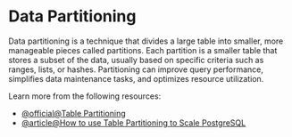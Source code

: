 # Data Partitioning

Data partitioning is a technique that divides a large table into smaller, more manageable pieces called partitions. Each partition is a smaller table that stores a subset of the data, usually based on specific criteria such as ranges, lists, or hashes. Partitioning can improve query performance, simplifies data maintenance tasks, and optimizes resource utilization.

Learn more from the following resources:

- [@official@Table Partitioning](https://www.postgresql.org/docs/current/ddl-partitioning.html)
- [@article@How to use Table Partitioning to Scale PostgreSQL](https://www.enterprisedb.com/postgres-tutorials/how-use-table-partitioning-scale-postgresql)